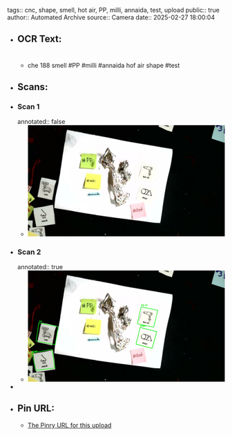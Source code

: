 tags:: cnc, shape, smell, hot air, PP, milli, annaida, test, upload
public:: true
author:: Automated Archive
source:: Camera
date:: 2025-02-27 18:00:04

- ## OCR Text:
	- #
	  che
	  188
	  smell
	  #PP
	  #milli
	  #annaida
	  hof air
	  shape
	  #test
- ## Scans:
- ### Scan 1
  annotated:: false
	- ![./assets/scans/2025-02-27T18-00-04-5192.jpg](./assets/scans/2025-02-27T18-00-04-5192.jpg)
- ### Scan 2
  annotated:: true
	- ![./assets/scans/2025-02-27T18-00-04-5387.jpg](./assets/scans/2025-02-27T18-00-04-5387.jpg)
-
- ## Pin URL:
	- [The Pinry URL for this upload](https://pinry.petau.net/pins/215/)